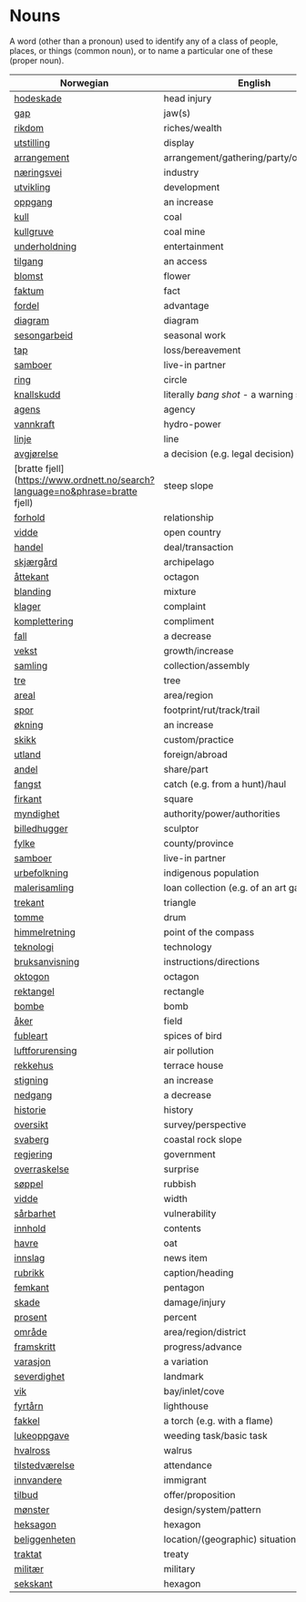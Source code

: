 # Nouns

A word (other than a pronoun) used to identify any of a class of people, places, or things (common noun), or to name a particular one of these (proper noun).

| Norwegian | English | Gender |
| --- | --- | --- |
| [hodeskade](https://www.ordnett.no/search?language=no&phrase=hodeskade) | head injury | m |
| [gap](https://www.ordnett.no/search?language=no&phrase=gap) | jaw(s) | m |
| [rikdom](https://www.ordnett.no/search?language=no&phrase=rikdom) | riches/wealth | m |
| [utstilling](https://www.ordnett.no/search?language=no&phrase=utstilling) | display | m |
| [arrangement](https://www.ordnett.no/search?language=no&phrase=arrangement) | arrangement/gathering/party/organisation | i |
| [næringsvei](https://www.ordnett.no/search?language=no&phrase=næringsvei) | industry | m |
| [utvikling](https://www.ordnett.no/search?language=no&phrase=utvikling) | development | m |
| [oppgang](https://www.ordnett.no/search?language=no&phrase=oppgang) | an increase | m |
| [kull](https://www.ordnett.no/search?language=no&phrase=kull) | coal | i |
| [kullgruve](https://www.ordnett.no/search?language=no&phrase=kullgruve) | coal mine | m |
| [underholdning](https://www.ordnett.no/search?language=no&phrase=underholdning) | entertainment | m |
| [tilgang](https://www.ordnett.no/search?language=no&phrase=tilgang) | an access | i |
| [blomst](https://www.ordnett.no/search?language=no&phrase=blomst) | flower | m |
| [faktum](https://www.ordnett.no/search?language=no&phrase=faktum) | fact | i |
| [fordel](https://www.ordnett.no/search?language=no&phrase=fordel) | advantage | m |
| [diagram](https://www.ordnett.no/search?language=no&phrase=diagram) | diagram | i |
| [sesongarbeid](https://www.ordnett.no/search?language=no&phrase=sesongarbeid) | seasonal work | i |
| [tap](https://www.ordnett.no/search?language=no&phrase=tap) | loss/bereavement | i |
| [samboer](https://www.ordnett.no/search?language=no&phrase=samboer) | live-in partner | m |
| [ring](https://www.ordnett.no/search?language=no&phrase=ring) | circle | m |
| [knallskudd](https://www.ordnett.no/search?language=no&phrase=knallskudd) | literally _bang shot_ - a warning shot gun | i |
| [agens](https://www.ordnett.no/search?language=no&phrase=agens) | agency | m |
| [vannkraft](https://www.ordnett.no/search?language=no&phrase=vannkraft) | hydro-power | m |
| [linje](https://www.ordnett.no/search?language=no&phrase=linje) | line | m |
| [avgjørelse](https://www.ordnett.no/search?language=no&phrase=avgjørelse) | a decision (e.g. legal decision) | m |
| [bratte fjell](https://www.ordnett.no/search?language=no&phrase=bratte fjell) | steep slope | m |
| [forhold](https://www.ordnett.no/search?language=no&phrase=forhold) | relationship | i |
| [vidde](https://www.ordnett.no/search?language=no&phrase=vidde) | open country | m |
| [handel](https://www.ordnett.no/search?language=no&phrase=handel) | deal/transaction | m |
| [skjærgård](https://www.ordnett.no/search?language=no&phrase=skjærgård) | archipelago | m |
| [åttekant](https://www.ordnett.no/search?language=no&phrase=åttekant) | octagon | m |
| [blanding](https://www.ordnett.no/search?language=no&phrase=blanding) | mixture | m |
| [klager](https://www.ordnett.no/search?language=no&phrase=klager) | complaint | m |
| [komplettering](https://www.ordnett.no/search?language=no&phrase=komplettering) | compliment | m |
| [fall](https://www.ordnett.no/search?language=no&phrase=fall) | a decrease | i |
| [vekst](https://www.ordnett.no/search?language=no&phrase=vekst) | growth/increase | m |
| [samling](https://www.ordnett.no/search?language=no&phrase=samling) | collection/assembly | m |
| [tre](https://www.ordnett.no/search?language=no&phrase=tre) | tree | i |
| [areal](https://www.ordnett.no/search?language=no&phrase=areal) | area/region | i |
| [spor](https://www.ordnett.no/search?language=no&phrase=spor) | footprint/rut/track/trail | i |
| [økning](https://www.ordnett.no/search?language=no&phrase=økning) | an increase | m |
| [skikk](https://www.ordnett.no/search?language=no&phrase=skikk) | custom/practice | m |
| [utland](https://www.ordnett.no/search?language=no&phrase=utland) | foreign/abroad | m |
| [andel](https://www.ordnett.no/search?language=no&phrase=andel) | share/part | m |
| [fangst](https://www.ordnett.no/search?language=no&phrase=fangst) | catch (e.g. from a hunt)/haul | m |
| [firkant](https://www.ordnett.no/search?language=no&phrase=firkant) | square | m |
| [myndighet](https://www.ordnett.no/search?language=no&phrase=myndighet) | authority/power/authorities | m |
| [billedhugger](https://www.ordnett.no/search?language=no&phrase=billedhugger) | sculptor | m |
| [fylke](https://www.ordnett.no/search?language=no&phrase=fylke) | county/province | i |
| [samboer](https://www.ordnett.no/search?language=no&phrase=samboer) | live-in partner | m |
| [urbefolkning](https://www.ordnett.no/search?language=no&phrase=urbefolkning) | indigenous population | m |
| [malerisamling](https://www.ordnett.no/search?language=no&phrase=malerisamling) | loan collection (e.g. of an art gallery) | m |
| [trekant](https://www.ordnett.no/search?language=no&phrase=trekant) | triangle | m |
| [tomme](https://www.ordnett.no/search?language=no&phrase=tomme) | drum | m |
| [himmelretning](https://www.ordnett.no/search?language=no&phrase=himmelretning) | point of the compass | m |
| [teknologi](https://www.ordnett.no/search?language=no&phrase=teknologi) | technology | m |
| [bruksanvisning](https://www.ordnett.no/search?language=no&phrase=bruksanvisning) | instructions/directions | m |
| [oktogon](https://www.ordnett.no/search?language=no&phrase=oktogon) | octagon | m |
| [rektangel](https://www.ordnett.no/search?language=no&phrase=rektangel) | rectangle | i |
| [bombe](https://www.ordnett.no/search?language=no&phrase=bombe) | bomb | m |
| [åker](https://www.ordnett.no/search?language=no&phrase=åker) | field | m |
| [fubleart](https://www.ordnett.no/search?language=no&phrase=fubleart) | spices of bird | m/f |
| [luftforurensing](https://www.ordnett.no/search?language=no&phrase=luftforurensing) | air pollution | m |
| [rekkehus](https://www.ordnett.no/search?language=no&phrase=rekkehus) | terrace house | i |
| [stigning](https://www.ordnett.no/search?language=no&phrase=stigning) | an increase | m |
| [nedgang](https://www.ordnett.no/search?language=no&phrase=nedgang) | a decrease | m |
| [historie](https://www.ordnett.no/search?language=no&phrase=historie) | history | m/f |
| [oversikt](https://www.ordnett.no/search?language=no&phrase=oversikt) | survey/perspective | m |
| [svaberg](https://www.ordnett.no/search?language=no&phrase=svaberg) | coastal rock slope | i |
| [regjering](https://www.ordnett.no/search?language=no&phrase=regjering) | government | m |
| [overraskelse](https://www.ordnett.no/search?language=no&phrase=overraskelse) | surprise | m |
| [søppel](https://www.ordnett.no/search?language=no&phrase=søppel) | rubbish | i |
| [vidde](https://www.ordnett.no/search?language=no&phrase=vidde) | width | m/f |
| [sårbarhet](https://www.ordnett.no/search?language=no&phrase=sårbarhet) | vulnerability | m |
| [innhold](https://www.ordnett.no/search?language=no&phrase=innhold) | contents | i |
| [havre](https://www.ordnett.no/search?language=no&phrase=havre) | oat | m |
| [innslag](https://www.ordnett.no/search?language=no&phrase=innslag) | news item | i |
| [rubrikk](https://www.ordnett.no/search?language=no&phrase=rubrikk) | caption/heading | m |
| [femkant](https://www.ordnett.no/search?language=no&phrase=femkant) | pentagon | m |
| [skade](https://www.ordnett.no/search?language=no&phrase=skade) | damage/injury | m |
| [prosent](https://www.ordnett.no/search?language=no&phrase=prosent) | percent | m |
| [område](https://www.ordnett.no/search?language=no&phrase=område) | area/region/district | i |
| [framskritt](https://www.ordnett.no/search?language=no&phrase=framskritt) | progress/advance | i |
| [varasjon](https://www.ordnett.no/search?language=no&phrase=varasjon) | a variation | m |
| [severdighet](https://www.ordnett.no/search?language=no&phrase=severdighet) | landmark | m |
| [vik](https://www.ordnett.no/search?language=no&phrase=vik) | bay/inlet/cove | m |
| [fyrtårn](https://www.ordnett.no/search?language=no&phrase=fyrtårn) | lighthouse | i |
| [fakkel](https://www.ordnett.no/search?language=no&phrase=fakkel) | a torch (e.g. with a flame) | m |
| [lukeoppgave](https://www.ordnett.no/search?language=no&phrase=lukeoppgave) | weeding task/basic task | m |
| [hvalross](https://www.ordnett.no/search?language=no&phrase=hvalross) | walrus | m |
| [tilstedværelse](https://www.ordnett.no/search?language=no&phrase=tilstedværelse) | attendance | i |
| [innvandere](https://www.ordnett.no/search?language=no&phrase=innvandere) | immigrant | m |
| [tilbud](https://www.ordnett.no/search?language=no&phrase=tilbud) | offer/proposition | i |
| [mønster](https://www.ordnett.no/search?language=no&phrase=mønster) | design/system/pattern | i |
| [heksagon](https://www.ordnett.no/search?language=no&phrase=heksagon) | hexagon | m |
| [beliggenheten](https://www.ordnett.no/search?language=no&phrase=beliggenheten) | location/(geographic) situation | m/f |
| [traktat](https://www.ordnett.no/search?language=no&phrase=traktat) | treaty | m |
| [militær](https://www.ordnett.no/search?language=no&phrase=militær) | military | m |
| [sekskant](https://www.ordnett.no/search?language=no&phrase=sekskant) | hexagon | m |

